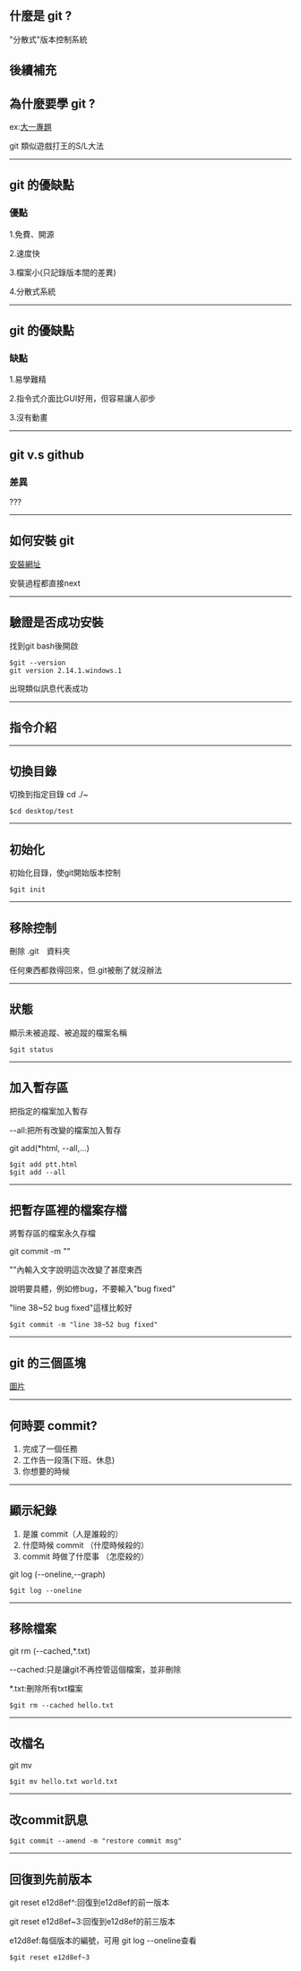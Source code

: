 ## 什麼是 git ?
 "分散式"版本控制系統

 後續補充
----

## 為什麼要學 git ?
ex:[大一專題](https://www.facebook.com/groups/1597697557217011/files/)
<div class="fragment">
 <p>git 類似遊戲打王的S/L大法</p>
</div>


-----


## git 的優缺點 ##
### 優點
<div class="fragment">
 	<p>1.免費、開源 </p>
</div>

<div class="fragment">
	 <p>2.速度快</p>
</div>

<div class="fragment">
	 <p>3.檔案小(只記錄版本間的差異)</p>
</div>
 
<div class="fragment">
	 <p>4.分散式系統</p>
</div>

----


## git 的優缺點 ##
### 缺點
<div class="fragment">
 	<p>1.易學難精 </p>
</div>

<div class="fragment">
 	<p>2.指令式介面比GUI好用，但容易讓人卻步</p>
</div>

<div class="fragment">
 	<p>3.沒有動畫</p>
</div>

-----

## git  v.s  github
### 差異
???

-----


## 如何安裝 git

<div class="fragment">
	<a href="https://git-scm.com/download/win">安裝網址</a>
</div>

<div class="fragment">
	<p>安裝過程都直接next</p>
</div>

----

## 驗證是否成功安裝
找到git bash後開啟
```
$git --version
git version 2.14.1.windows.1
```
出現類似訊息代表成功

-----

## 指令介紹

----

## 切換目錄 

切換到指定目錄 cd ./~
```
$cd desktop/test
```

----

## 初始化

初始化目錄，使git開始版本控制
```
$git init
```

----

## 移除控制

刪除 .git　資料夾

任何東西都救得回來，但.git被刪了就沒辦法

----

## 狀態

顯示未被追蹤、被追蹤的檔案名稱

```
$git status 
```

----

## 加入暫存區

把指定的檔案加入暫存

--all:把所有改變的檔案加入暫存

git add(*html, --all,...)

```
$git add ptt.html
$git add --all
```

----

## 把暫存區裡的檔案存檔

將暫存區的檔案永久存檔

git commit -m ""

""內輸入文字說明這次改變了甚麼東西

說明要具體，例如修bug，不要輸入"bug fixed"

"line 38~52 bug fixed"這樣比較好

``` 
$git commit -m "line 38~52 bug fixed"
```

----

## git 的三個區塊

<a href="https://gitbook.tw/images/using-git/working-staging-and-repository/all-states.png">圖片</a>

----

## 何時要 commit?

1. 完成了一個任務
1. 工作告一段落(下班、休息)
1. 你想要的時候

----

## 顯示紀錄

1. 是誰 commit（人是誰殺的）
1. 什麼時候 commit （什麼時候殺的）
1. commit 時做了什麼事 （怎麼殺的）

git log (--oneline,--graph)

```
$git log --oneline
```

----

## 移除檔案

git rm (--cached,*.txt)

--cached:只是讓git不再控管這個檔案，並非刪除

*.txt:刪除所有txt檔案

```
$git rm --cached hello.txt
```

----

## 改檔名

git mv
```
$git mv hello.txt world.txt
```

----

## 改commit訊息

```
$git commit --amend -m "restore commit msg"
```

----

## 回復到先前版本

git reset e12d8ef^:回復到e12d8ef的前一版本

git reset e12d8ef~3:回復到e12d8ef的前三版本

e12d8ef:每個版本的編號，可用 git log --oneline查看

```
$git reset e12d8ef~3
```
